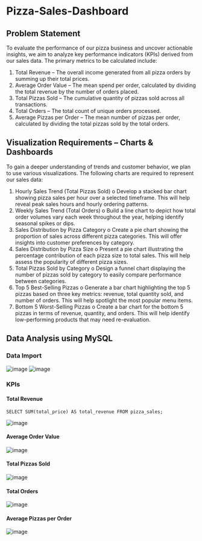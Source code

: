 # Pizza-Sales-Dashboard

## Problem Statement

To evaluate the performance of our pizza business and uncover actionable insights, we aim to analyze key performance indicators (KPIs) derived from our sales data. The primary metrics to be calculated include:
1.	Total Revenue – The overall income generated from all pizza orders by summing up their total prices.
2.	Average Order Value – The mean spend per order, calculated by dividing the total revenue by the number of orders placed.
3.	Total Pizzas Sold – The cumulative quantity of pizzas sold across all transactions.
4.	Total Orders – The total count of unique orders processed.
5.	Average Pizzas per Order – The mean number of pizzas per order, calculated by dividing the total pizzas sold by the total orders.

## Visualization Requirements – Charts & Dashboards

To gain a deeper understanding of trends and customer behavior, we plan to use various visualizations. The following charts are required to represent our sales data:
1.	Hourly Sales Trend (Total Pizzas Sold)
o	Develop a stacked bar chart showing pizza sales per hour over a selected timeframe. This will help reveal peak sales hours and hourly ordering patterns.
2.	Weekly Sales Trend (Total Orders)
o	Build a line chart to depict how total order volumes vary each week throughout the year, helping identify seasonal spikes or dips.
3.	Sales Distribution by Pizza Category
o	Create a pie chart showing the proportion of sales across different pizza categories. This will offer insights into customer preferences by category.
4.	Sales Distribution by Pizza Size
o	Present a pie chart illustrating the percentage contribution of each pizza size to total sales. This will help assess the popularity of different pizza sizes.
5.	Total Pizzas Sold by Category
o	Design a funnel chart displaying the number of pizzas sold by category to easily compare performance between categories.
6.	Top 5 Best-Selling Pizzas
o	Generate a bar chart highlighting the top 5 pizzas based on three key metrics: revenue, total quantity sold, and number of orders. This will help spotlight the most popular menu items.
7.	Bottom 5 Worst-Selling Pizzas
o	Create a bar chart for the bottom 5 pizzas in terms of revenue, quantity, and orders. This will help identify low-performing products that may need re-evaluation.

## Data Analysis using MySQL

### Data Import

![image](https://github.com/user-attachments/assets/211088c2-3457-4a66-a5cc-ba1d42fd4d3a)
![image](https://github.com/user-attachments/assets/c63d9f40-3ada-42fb-9bc4-4d595f2520af)


### KPIs

#### Total Revenue


`SELECT SUM(total_price) AS total_revenue FROM pizza_sales;`

![image](https://github.com/user-attachments/assets/6c550f4b-5e5c-4e26-9b6f-694386a7cc2f)

#### Average Order Value

![image](https://github.com/user-attachments/assets/b9c317b0-2d56-43bd-bca9-5ef388917b39)

#### Total Pizzas Sold

![image](https://github.com/user-attachments/assets/10fd0d0c-f9b6-4c26-8641-3105620e35b9)

#### Total Orders

![image](https://github.com/user-attachments/assets/d8390591-cdec-46e3-80e9-f1dc967dcf58)

#### Average Pizzas per Order

![image](https://github.com/user-attachments/assets/387e9ef7-bee2-44eb-8c9f-75297e9646b5)








